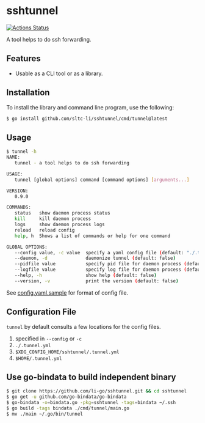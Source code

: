 # sshtunnel

[![Actions Status](https://github.com/li-go/sshtunnel/workflows/Go/badge.svg)](https://github.com/li-go/sshtunnel/actions)

A tool helps to do ssh forwarding.

## Features

* Usable as a CLI tool or as a library.

## Installation

To install the library and command line program, use the following:

```bash
$ go install github.com/sltc-li/sshtunnel/cmd/tunnel@latest
```

## Usage

```bash
$ tunnel -h
NAME:
   tunnel - a tool helps to do ssh forwarding

USAGE:
   tunnel [global options] command [command options] [arguments...]

VERSION:
   0.9.0

COMMANDS:
   status   show daemon process status
   kill     kill daemon process
   logs     show daemon process logs
   reload   reload config
   help, h  Shows a list of commands or help for one command

GLOBAL OPTIONS:
   --config value, -c value  specify a yaml config file (default: "./.tunnel.yml")
   --daemon, -d              daemonize tunnel (default: false)
   --pidfile value           specify pid file for daemon process (default: "./.tunnel.pid")
   --logfile value           specify log file for daemon process (default: "./.tunnel.log")
   --help, -h                show help (default: false)
   --version, -v             print the version (default: false)
```

See [config.yaml.sample](cmd/tunnel/config.yml.sample) for format of config file.

## Configuration File
`tunnel` by default consults a few locations for the config files.

1. specified in `--config` or `-c`
2. `./.tunnel.yml`
3. `$XDG_CONFIG_HOME/sshtunnel/.tunnel.yml`
4. `$HOME/.tunnel.yml`

## Use go-bindata to build independent binary

```bash
$ git clone https://github.com/li-go/sshtunnel.git && cd sshtunnel
$ go get -u github.com/go-bindata/go-bindata
$ go-bindata -o=bindata.go -pkg=sshtunnel -tags=bindata ~/.ssh
$ go build -tags bindata ./cmd/tunnel/main.go
$ mv ./main ~/.go/bin/tunnel
```
